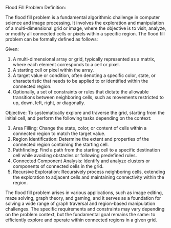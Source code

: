 Flood Fill Problem Definition:

The flood fill problem is a fundamental algorithmic challenge in computer science and image processing. It involves the exploration and manipulation of a multi-dimensional grid or image, where the objective is to visit, analyze, or modify all connected cells or pixels within a specific region. The flood fill problem can be formally defined as follows:

Given:
1. A multi-dimensional array or grid, typically represented as a matrix, where each element corresponds to a cell or pixel.
2. A starting cell or pixel within the array.
3. A target value or condition, often denoting a specific color, state, or characteristic that needs to be applied to or identified within the connected region.
4. Optionally, a set of constraints or rules that dictate the allowable transitions between neighboring cells, such as movements restricted to up, down, left, right, or diagonally.

Objective:
To systematically explore and traverse the grid, starting from the initial cell, and perform the following tasks depending on the context:

1. Area Filling: Change the state, color, or content of cells within a connected region to match the target value.
2. Region Identification: Determine the extent and properties of the connected region containing the starting cell.
3. Pathfinding: Find a path from the starting cell to a specific destination cell while avoiding obstacles or following predefined rules.
4. Connected Component Analysis: Identify and analyze clusters or components of connected cells in the grid.
5. Recursive Exploration: Recursively process neighboring cells, extending the exploration to adjacent cells and maintaining connectivity within the region.

The flood fill problem arises in various applications, such as image editing, maze solving, graph theory, and gaming, and it serves as a foundation for solving a wide range of graph traversal and region-based manipulation challenges. The specific requirements and constraints may vary depending on the problem context, but the fundamental goal remains the same: to efficiently explore and operate within connected regions in a given grid.
